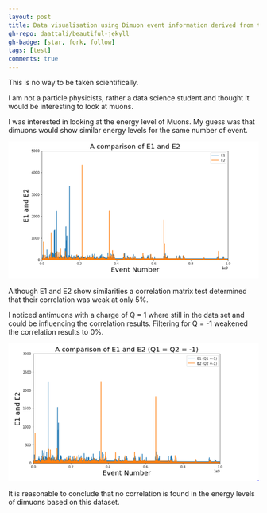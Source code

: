```yaml
---
layout: post
title: Data visualisation using Dimuon event information derived from the run2010B public Mu dataset
gh-repo: daattali/beautiful-jekyll
gh-badge: [star, fork, follow]
tags: [test]
comments: true
---
```



This is no way to be taken scientifically.

I am not a particle physicists, rather a data science student and thought it would be interesting to look at muons.

I was interested in looking at the energy level of Muons.
My guess was that dimuons would show similar energy levels for the same number of event.







![Comparing total energy levels (momentum P) of both Muons](https://github.com/JefNtungila/Data-story-telling-using-public-data-from-CERN-Run2010B-public-Mu-dataset-/blob/master/E1%20and%20E2.PNG)





Although E1 and E2 show similarities a correlation matrix test determined that their correlation was weak at only 5%.

I noticed antimuons with a charge of Q = 1 where still in the data set and could be influencing the correlation results. Filtering for Q = -1 weakened the correlation results to 0%.





![Comparing total energy levels (momentum P) of both Muons filtered for Q= -1](https://github.com/JefNtungila/Data-story-telling-using-public-data-from-CERN-Run2010B-public-Mu-dataset-/blob/master/E1%20and%20E2%20Q%20is%20min%201.PNG)





It is reasonable to conclude that no correlation is found in the energy levels of dimuons based on this dataset.




